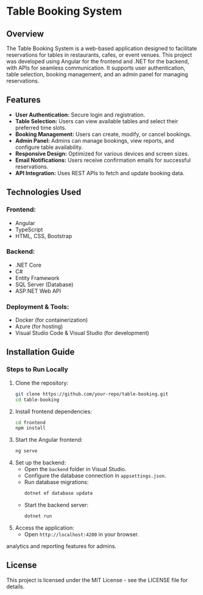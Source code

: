 # Table Booking System

## Overview
The Table Booking System is a web-based application designed to facilitate reservations for tables in restaurants, cafes, or event venues. This project was developed using Angular for the frontend and .NET for the backend, with APIs for seamless communication. It supports user authentication, table selection, booking management, and an admin panel for managing reservations.

## Features
- **User Authentication:** Secure login and registration.
- **Table Selection:** Users can view available tables and select their preferred time slots.
- **Booking Management:** Users can create, modify, or cancel bookings.
- **Admin Panel:** Admins can manage bookings, view reports, and configure table availability.
- **Responsive Design:** Optimized for various devices and screen sizes.
- **Email Notifications:** Users receive confirmation emails for successful reservations.
- **API Integration:** Uses REST APIs to fetch and update booking data.

## Technologies Used
### Frontend:
- Angular
- TypeScript
- HTML, CSS, Bootstrap

### Backend:
- .NET Core
- C#
- Entity Framework
- SQL Server (Database)
- ASP.NET Web API

### Deployment & Tools:
- Docker (for containerization)
- Azure (for hosting)
- Visual Studio Code & Visual Studio (for development)

## Installation Guide
### Steps to Run Locally
1. Clone the repository:
   ```sh
   git clone https://github.com/your-repo/table-booking.git
   cd table-booking
   ```
2. Install frontend dependencies:
   ```sh
   cd frontend
   npm install
   ```
3. Start the Angular frontend:
   ```sh
   ng serve
   ```
4. Set up the backend:
   - Open the `backend` folder in Visual Studio.
   - Configure the database connection in `appsettings.json`.
   - Run database migrations:
     ```sh
     dotnet ef database update
     ```
   - Start the backend server:
     ```sh
     dotnet run
     ```
5. Access the application:
   - Open `http://localhost:4200` in your browser.

analytics and reporting features for admins.


## License
This project is licensed under the MIT License - see the LICENSE file for details.

